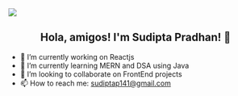 <img src="https://raw.githubusercontent.com/louislow81/louislow81/master/assets/cover.jpg" align="center">

<h2 align="center"> Hola, amigos! I'm Sudipta Pradhan! 👋 </h2>


- 🔭 I’m currently working on Reactjs
- 🌱 I’m currently learning MERN and DSA using Java
- 👯 I’m looking to collaborate on FrontEnd projects
- 📫 How to reach me: sudiptap141@gmail.com



